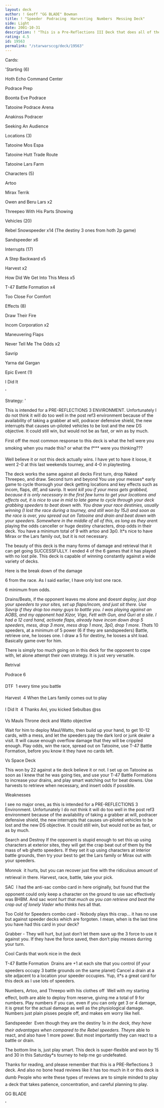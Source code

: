 ```yaml
---
layout: deck
author: ! Geoff "GG BLADE" Bowman
title: ! "Speeder  Podracing  Harvesting  Numbers  Messing Deck"
side: Light
date: 2001-10-31
description: ! "This is a Pre-Reflections III Deck that does all of the above. It races, Harvests, inserts, and most important of all messes and beats down with speeders."
rating: 4.5
id: 19563
permalink: "/starwarsccg/deck/19563"
---
```

Cards: 

'Starting (6)

Hoth Echo Command Center

Podrace Prep

Boonta Eve Podrace

Tatooine Podrace Arena

Anakinss Podracer

Seeking An Audience


Locations (3)

Tatooine Mos Espa

Tatooine Hutt Trade Route

Tatooine Lars Farm


Characters (5)

Artoo

Mirax Terrik

Owen and Beru Lars x2

Threepeo With His Parts Showing


Vehicles (20)

Rebel Snowspeeder x14 (The destiny 3 ones from hoth 2p game)

Sandspeeder x6


Interrupts (17)

A Step Backward x5

Harvest x2

How Did We Get Into This Mess x5

T-47 Battle Formation x4

Too Close For Comfort


Effects (8)

Draw Their Fire

Incom Corporation x2

Maneuvering Flaps

Never Tell Me The Odds x2

Savrip

Yarna dal Gargan


Epic Event (1)

I Did It

'

Strategy: '

This is intended for a PRE-REFLECTIONS 3 ENVIRONMENT.  Unfortunately I do not think it will do too well in the post ref3 environment because of the availability of taking a grabber at will, podracer defensive shield, the new interrupts that causes un-piloted vehicles to be lost and the new DS objective.  It could still win, but would not be as fast, or win as by much.  


First off the most common response to this deck is what the hell were you smoking when you made this?  or what the f*** were you thinking???


Well believe it or not this deck actually wins.  I have yet to have it loose, it went 2-0 at this last weekends tourney, and 4-0 in playtesting.


The deck works the same against all decks  First turn, drop Naked Threepeo, and draw. Second turn and beyond You use your messes* early game to cycle thorough your deck getting locations and key effects such as incom, flaps, dtf, and savrip.  It won*t kill you if your mess gets grabbed, because it is only necessary in the first few turns to get your locations and effects out, it is nice to use in mid to late game to cycle through your deck grabbing speeders to beat down with.   You draw your race destinies, usually winning (I lost the race during a tourney, and still won by 15J) and soon as the race is over, you spread out on Tatooine and drain and beat down with your speeders.  Somewhere in the middle of all of this, as long as they aren*t playing the odds canceller or huge destiny characters, drop odds in their deck.  You have a minimum total of 9 with artoo and 3p0.  It*s nice to have Mirax or the Lars family out, but it is not necessary.


The beauty of this deck is the many forms of damage and retrieval that it can get going SUCCESSFULLY.  I ended 4 of the 6 games that it has played with no lost pile.  This deck is capable of winning constantly against a wide variety of decks.


Here is the break down of the damage

6 from the race.  As I said earlier, I have only lost one race.

6 minimum from odds.

Drains/Beats, if the opponent leaves me alone and doesn*t deploy, just drop your speeders to your sites, set up flaps/incom, and just sit there.  Use Savrip if they drop too many guys to battle you.  I was playing against an AOBS, and my opponent had Xizor, Vigo, Fett with Gun, and Guri at a site.  I had a 12 card hand, activate flaps, already have incom down drop 5 speeders, mess, drop 3 more, mess drop 1 more, 3p0, drop 1 more.  That*s 10 speeders, at a minimum of 5 power (6 if they are sandspeeders) Battle, retrieve one, he looses one.  I draw a 5 for destiny, he looses a sht load.  Basically game over for him.

There is simply too much going on in this deck for the opponent to cope with, let alone attempt their own strategy.  It is just very versatile.


Retrival

Podrace 6

DTF  1 every time you battle

Harvest  4 When the Lars family comes out to play

I Did It  4 Thanks Ani,  you kicked Sebulbas @ss


Vs Mauls Throne deck and Watto objective

Wait for him to deploy Maul/Watto, then build up your hand, to get 10-12 cards, with a mess, and let the speeders pay the dark lord or junk dealer a visit.  It will cause enough overflow damage that they will be crippled enough.  Play odds, win the race, spread out on Tatooine, use T-47 Battle Formation, before you know it they have no cards left.


Vs Space Deck

This won by 22 against a tie deck believe it or not.  I set up on Tatooine as soon as I knew that he was going ties, and use your T-47 Battle Formations to increase your drains, and play smart watching out for beat downs.  Use harvests to retrieve when necessary, and insert odds if possible.


Weaknesses

I see no major ones, as this is intended for a PRE-REFLECTIONS 3 Environment.  Unfortunately I do not think it will do too well in the post ref3 environment because of the availability of taking a grabber at will, podracer defensive shield, the new interrupts that causes un-piloted vehicles to be lost and the new DS objective.  It could still win, but would not be as fast, or as by much.  


Search and Destroy  If the opponent is stupid enough to set this up using characters at exterior sites, they will get the crap beat out of them by the mass of wb ghetto speeders.  If they set it up using characters at interior battle grounds, then try your best to get the Lars family or Mirax out with your speeders.


Monnok  it hurts, but you can recover just fine with the ridiculous amount of retrieval in there.  Harvest, race, battle, take your pick.


SAC  I had the anti-sac combo card in here originally, but found that the opponent could only keep a character on the ground to use sac effectively was BHBM.  And sac won*t hurt that much as you can retrieve and beat the crap out of lonely Vader who thinks he*s all that.


Too Cold for Speeders combo card - Nobody plays this crap... it has no use but against speeder decks which are forgoten.  I mean, when is the last time you have had this card in your deck?


Grabber - They will hurt, but just don’t let them save up the 3 force to use it against you.  If they have the force saved, then don’t play messes durring your turn.  


Cool Cards that work nice in the deck

T-47 Battle Formation  Drains are +1 at each site that you control (if your speeders occupy 3 battle grounds on the same planet)  Cancel a drain at a site adjacent to a location your speeder occupies.  Yup, it*s a great card for this deck as I use lots of speeders.


Numbers, Artoo, and Threepo with his clothes off  Well with my starting effect, both are able to deploy from reserve, giving me a total of 9 for numbers.  Play numbers if you can, even if you can only get 3 or 4 damage, it is great for the actual damage as well as the physiological damage.  Numbers just plain pisses people off, and makes em worry like hell.


Sandspeeder  Even though they are the destiny 1*s in the deck, they have their advantages when compared to the Rebel speeders.  They*re able to react, and also have 1 more power.  But most importantly they can react to a battle or drain.


The bottom line is, just play smart.  This deck is super-flexible and won by 15 and 30 in this Saturday*s tourney to help me go undefeated.


Thanks for reading, and please remember that this is a PRE-Reflections 3 deck.  And also no bone head reviews like it has too much in it  or this deck is dumb  People who write these types of reviews are to simple minded to play a deck that takes patience, concentration, and careful planning to play.  

GG BLADE

'
